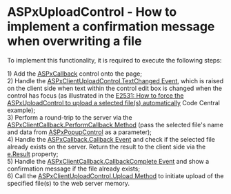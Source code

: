 # ASPxUploadControl - How to implement a confirmation message when overwriting a file


<p>To implement this functionality, it is required to execute the following steps:</p><p>1) Add the <a href="http://documentation.devexpress.com/#AspNet/clsDevExpressWebASPxCallbackASPxCallbacktopic"><u>ASPxCallback</u></a> control onto the page; <br />
2) Handle the <a href="http://documentation.devexpress.com/#AspNet/DevExpressWebASPxUploadControlScriptsASPxClientUploadControl_TextChangedtopic"><u>ASPxClientUploadControl.TextChanged Event</u></a>, which is raised on the client side when text within the control edit box is changed when the control has focus (as illustrated in the <a href="https://www.devexpress.com/Support/Center/p/E2531">E2531: How to force the ASPxUploadControl to upload a selected file(s) automatically</a> Code Central example); <br />
3) Perform a round-trip to the server via the <a href="http://documentation.devexpress.com/#AspNet/DevExpressWebASPxCallbackScriptsASPxClientCallback_PerformCallbacktopic"><u>ASPxClientCallback.PerformCallback Method</u></a> (pass the selected file's name and data from <a href="http://documentation.devexpress.com/#AspNet/clsDevExpressWebASPxPopupControlASPxPopupControltopic"><u>ASPxPopupControl</u></a> as a parameter); <br />
4) Handle the <a href="http://documentation.devexpress.com/#AspNet/DevExpressWebASPxCallbackASPxCallback_Callbacktopic"><u>ASPxCallback.Callback Event</u></a> and check if the selected file already exists on the server. Return the result to the client side via the <a href="http://documentation.devexpress.com/#AspNet/DevExpressWebASPxCallbackCallbackEventArgs_Resulttopic"><u>e.Result</u></a> property; <br />
5) Handle the <a href="http://documentation.devexpress.com/#AspNet/DevExpressWebASPxCallbackScriptsASPxClientCallback_CallbackCompletetopic"><u>ASPxClientCallback.CallbackComplete Event</u></a> and show a confirmation message if the file already exists; <br />
6) Call the <a href="http://documentation.devexpress.com/#AspNet/DevExpressWebASPxUploadControlScriptsASPxClientUploadControl_Uploadtopic"><u>ASPxClientUploadControl.Upload Method</u></a> to initiate upload of the specified file(s) to the web server memory.</p>

<br/>


